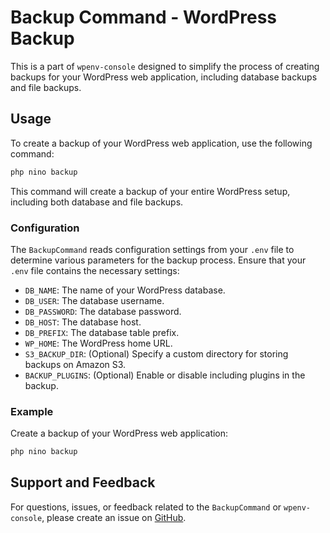 # Backup Command - WordPress Backup

This is a part of `wpenv-console` designed to simplify the process of creating backups for your WordPress web application, including database backups and file backups.

## Usage

To create a backup of your WordPress web application, use the following command:

```bash
php nino backup
```

This command will create a backup of your entire WordPress setup, including both database and file backups.

### Configuration

The `BackupCommand` reads configuration settings from your `.env` file to determine various parameters for the backup process. Ensure that your `.env` file contains the necessary settings:

- `DB_NAME`: The name of your WordPress database.
- `DB_USER`: The database username.
- `DB_PASSWORD`: The database password.
- `DB_HOST`: The database host.
- `DB_PREFIX`: The database table prefix.
- `WP_HOME`: The WordPress home URL.
- `S3_BACKUP_DIR`: (Optional) Specify a custom directory for storing backups on Amazon S3.
- `BACKUP_PLUGINS`: (Optional) Enable or disable including plugins in the backup.

### Example

Create a backup of your WordPress web application:

```bash
php nino backup
```

## Support and Feedback

For questions, issues, or feedback related to the `BackupCommand` or `wpenv-console`, please create an issue on [GitHub](https://github.com/devuri/wpenv-console/issues).
